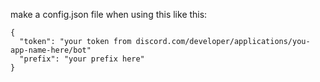 make a config.json file when using this like this: 

```
{
  "token": "your token from discord.com/developer/applications/you-app-name-here/bot"
  "prefix": "your prefix here"
}
```
